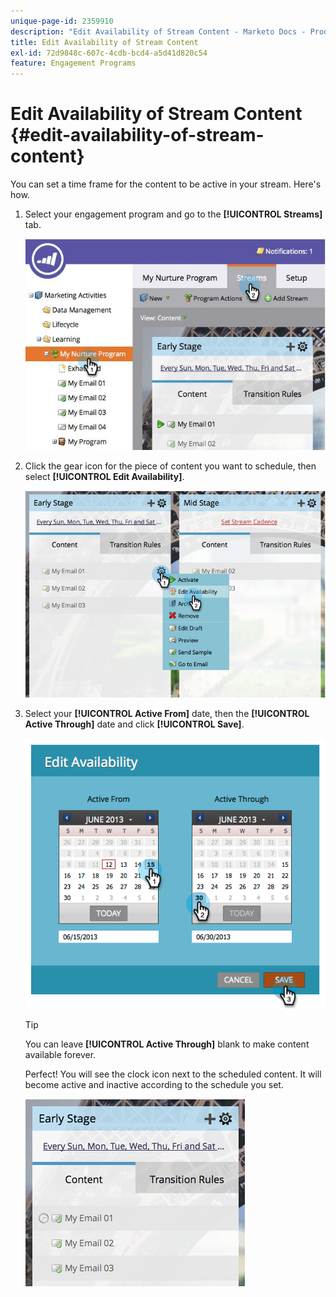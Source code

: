 ```yaml
---
unique-page-id: 2359910
description: "Edit Availability of Stream Content - Marketo Docs - Product Documentation"
title: Edit Availability of Stream Content
exl-id: 72d9848c-607c-4cdb-bcd4-a5d41d820c54
feature: Engagement Programs
---
```

# Edit Availability of Stream Content {#edit-availability-of-stream-content}

You can set a time frame for the content to be active in your stream. Here's how.

1. Select your engagement program and go to the **[!UICONTROL Streams]** tab.

   ![](assets/cloneasteam-2.jpg)

1. Click the gear icon for the piece of content you want to schedule, then select **[!UICONTROL Edit Availability]**.

   ![](assets/image2014-9-15-17-3a35-3a56.png)

1. Select your **[!UICONTROL Active From]** date, then the **[!UICONTROL Active Through]** date and click **[!UICONTROL Save]**.

   ![](assets/image2014-9-15-17-3a36-3a0.png)

   >[!TIP]
   >
   >You can leave **[!UICONTROL Active Through]** blank to make content available forever.

   Perfect! You will see the clock icon next to the scheduled content. It will become active and inactive according to the schedule you set.

   ![](assets/image2014-9-15-17-3a36-3a4.png)
